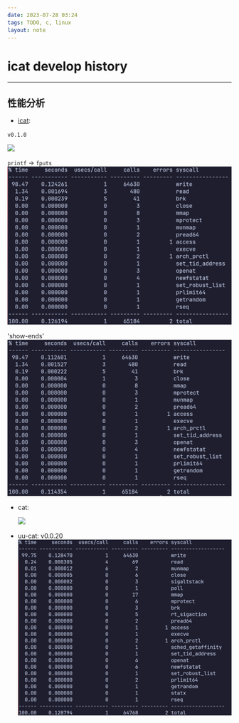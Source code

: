 ```yaml
---
date: 2023-07-28 03:24
tags: TODO, c, linux
layout: note
---
```


# icat develop history

---

## 性能分析

- [icat](https://github.com/colorsakura/icat):

`v0.1.0`

![](icat%20v0.1.0.png)

`printf` -> `fputs`
![](Pasted%20image%2020230729205214.png)

'show-ends'
![](Pasted%20image%2020230730020615.png)
- cat:

  ![](cat%20strace.png)

- uu-cat:
v0.0.20
![](Pasted%20image%2020230729211315.png)